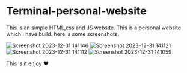 # Terminal-personal-website

This is an simple HTML,css and JS website. This is a personal website which i have build.
here is some screenshots.

![Screenshot 2023-12-31 141146](https://github.com/Pujan-Dev/Terminal-personal-website/assets/92036903/97c057f3-1c3c-4fb0-b235-3f43c791689c)
![Screenshot 2023-12-31 141121](https://github.com/Pujan-Dev/Terminal-personal-website/assets/92036903/9bc21c5b-fcdb-4be7-ad9c-cb033332c6f3)
![Screenshot 2023-12-31 141112](https://github.com/Pujan-Dev/Terminal-personal-website/assets/92036903/1a573aef-175c-4b75-bf56-fdc325418eb6)
![Screenshot 2023-12-31 141059](https://github.com/Pujan-Dev/Terminal-personal-website/assets/92036903/6c81e3a4-84b2-449b-ac96-7f2c82a2505f)


This is it enjoy ❤️
